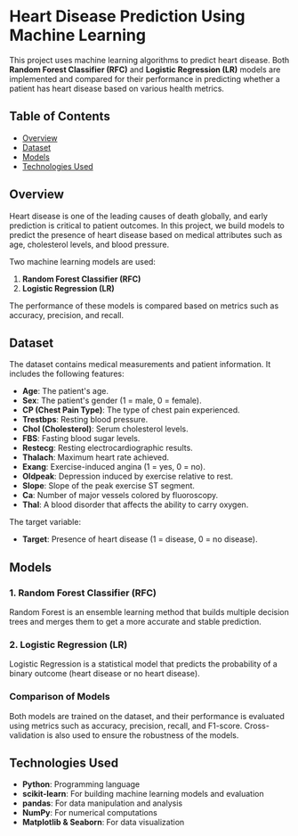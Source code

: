 # Heart Disease Prediction Using Machine Learning

This project uses machine learning algorithms to predict heart disease. Both **Random Forest Classifier (RFC)** and **Logistic Regression (LR)** models are implemented and compared for their performance in predicting whether a patient has heart disease based on various health metrics.

## Table of Contents
- [Overview](#overview)
- [Dataset](#dataset)
- [Models](#models)
- [Technologies Used](#technologies-used)


## Overview
Heart disease is one of the leading causes of death globally, and early prediction is critical to patient outcomes. In this project, we build models to predict the presence of heart disease based on medical attributes such as age, cholesterol levels, and blood pressure.

Two machine learning models are used:
1. **Random Forest Classifier (RFC)**
2. **Logistic Regression (LR)**

The performance of these models is compared based on metrics such as accuracy, precision, and recall.

## Dataset
The dataset contains medical measurements and patient information. It includes the following features:
- **Age**: The patient's age.
- **Sex**: The patient's gender (1 = male, 0 = female).
- **CP (Chest Pain Type)**: The type of chest pain experienced.
- **Trestbps**: Resting blood pressure.
- **Chol (Cholesterol)**: Serum cholesterol levels.
- **FBS**: Fasting blood sugar levels.
- **Restecg**: Resting electrocardiographic results.
- **Thalach**: Maximum heart rate achieved.
- **Exang**: Exercise-induced angina (1 = yes, 0 = no).
- **Oldpeak**: Depression induced by exercise relative to rest.
- **Slope**: Slope of the peak exercise ST segment.
- **Ca**: Number of major vessels colored by fluoroscopy.
- **Thal**: A blood disorder that affects the ability to carry oxygen.

The target variable:
- **Target**: Presence of heart disease (1 = disease, 0 = no disease).

## Models
### 1. **Random Forest Classifier (RFC)**
Random Forest is an ensemble learning method that builds multiple decision trees and merges them to get a more accurate and stable prediction.

### 2. **Logistic Regression (LR)**
Logistic Regression is a statistical model that predicts the probability of a binary outcome (heart disease or no heart disease).

### Comparison of Models
Both models are trained on the dataset, and their performance is evaluated using metrics such as accuracy, precision, recall, and F1-score. Cross-validation is also used to ensure the robustness of the models.

## Technologies Used
- **Python**: Programming language
- **scikit-learn**: For building machine learning models and evaluation
- **pandas**: For data manipulation and analysis
- **NumPy**: For numerical computations
- **Matplotlib & Seaborn**: For data visualization

